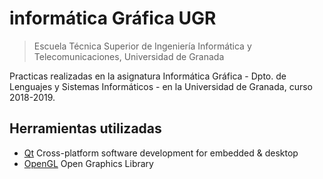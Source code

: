 # informática Gráfica UGR
> Escuela Técnica Superior de Ingeniería Informática y Telecomunicaciones, Universidad de Granada

Practicas realizadas en la asignatura Informática Gráfica - Dpto. de Lenguajes y Sistemas Informáticos - en la Universidad de Granada, curso 2018-2019.

## Herramientas utilizadas

- [Qt](https://github.com/qt) Cross-platform software development for embedded & desktop
- [OpenGL](https://www.opengl.org/) Open Graphics Library
